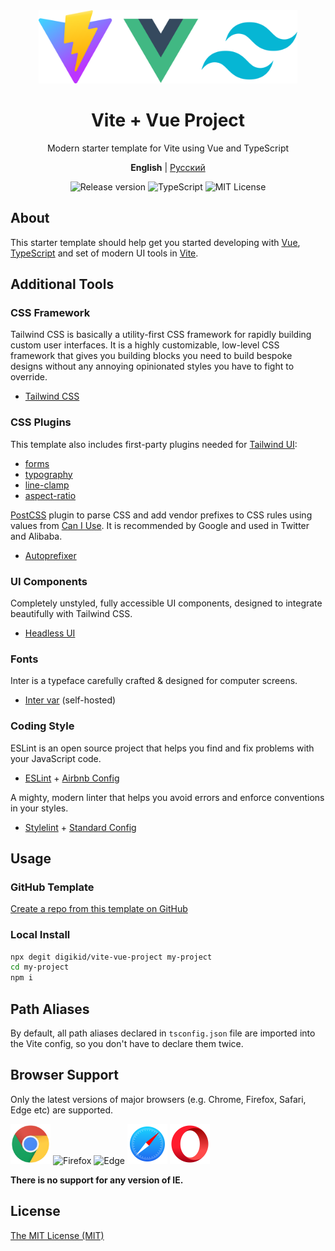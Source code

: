 <div align="center">
  <img alt="Vite + Vue Project" src="https://github.com/digikid/vite-vue-project/raw/main/logo.svg" height="117" />
  <h1>Vite + Vue Project</h1>
  <p>Modern starter template for Vite using Vue and TypeScript</p>
  <p>
    <b>English</b> | <a href="https://github.com/digikid/vite-vue-project/blob/main/README.ru-RU.md">Русский</a></p>
  <img src="https://img.shields.io/github/release/digikid/vite-vue-project.svg?style=flat-square&logo=appveyor" alt="Release version">
  <img src="https://img.shields.io/github/languages/top/digikid/vite-vue-project.svg?style=flat-square&logo=appveyor" alt="TypeScript">
  <img src="https://img.shields.io/github/license/digikid/vite-vue-project.svg?style=flat-square&logo=appveyor" alt="MIT License">
</div>

## About

This starter template should help get you started developing with [Vue](https://vuejs.org/), [TypeScript](https://www.typescriptlang.org/) and set of modern UI tools in [Vite](https://vitejs.dev/).

## Additional Tools

### CSS Framework

Tailwind CSS is basically a utility-first CSS framework for rapidly building custom user interfaces. It is a highly customizable, low-level CSS framework that gives you building blocks you need to build bespoke designs without any annoying opinionated styles you have to fight to override.

- [Tailwind CSS](https://tailwindcss.com/)

### CSS Plugins

This template also includes first-party plugins needed for [Tailwind UI](https://tailwindui.com/):

- [forms](https://github.com/tailwindlabs/tailwindcss-forms)
- [typography](https://github.com/tailwindlabs/tailwindcss-typography)
- [line-clamp](https://github.com/tailwindlabs/tailwindcss-line-clamp)
- [aspect-ratio](https://github.com/tailwindlabs/tailwindcss-aspect-ratio)

[PostCSS](https://github.com/postcss/postcss) plugin to parse CSS and add vendor prefixes to CSS rules using values from [Can I Use](https://caniuse.com/). It is recommended by Google and used in Twitter and Alibaba.

- [Autoprefixer](https://github.com/postcss/autoprefixer)

### UI Components

Completely unstyled, fully accessible UI components, designed to integrate beautifully with Tailwind CSS.

- [Headless UI](https://headlessui.com/)

### Fonts

Inter is a typeface carefully crafted & designed for computer screens.

- [Inter var](https://github.com/rsms/inter) (self-hosted)

### Coding Style

ESLint is an open source project that helps you find and fix problems with your JavaScript code.

- [ESLint](https://eslint.org/) + [Airbnb Config](https://github.com/airbnb/javascript)

A mighty, modern linter that helps you avoid errors and enforce conventions in your styles.

- [Stylelint](https://stylelint.io/) + [Standard Config](https://github.com/stylelint/stylelint-config-standard)

## Usage

### GitHub Template

[Create a repo from this template on GitHub](https://github.com/digikid/vite-vue-project/generate)

### Local Install

```sh
npx degit digikid/vite-vue-project my-project
cd my-project
npm i
```

## Path Aliases

By default, all path aliases declared in `tsconfig.json` file are imported into the Vite config, so you don't have to declare them twice.

## Browser Support

Only the latest versions of major browsers (e.g. Chrome, Firefox, Safari, Edge etc) are supported. 

<img src="https://github.com/digikid/vite-vue-project/raw/main/public/images/chrome.svg" width="64" height="64" alt="Chrome"> <img src="https://github.com/digikid/vite-vue-project/raw/main/public/images/firefox.svg" width="64" height="64" alt="Firefox"> <img src="https://github.com/digikid/vite-vue-project/raw/main/public/images/edge.svg" width="64" height="64" alt="Edge"> <img src="https://github.com/digikid/vite-vue-project/raw/main/public/images/safari.svg" width="64" height="64" alt="Safari"> <img src="https://github.com/digikid/vite-vue-project/raw/main/public/images/opera.svg" width="64" height="64" alt="Opera">

**There is no support for any version of IE.**

## License

[The MIT License (MIT)](LICENSE)
